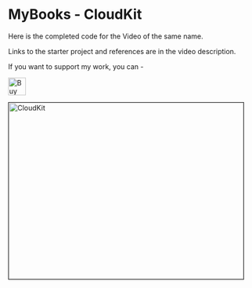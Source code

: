 # MyBooks - CloudKit

Here is the completed code for the Video of the same name.

Links to the starter project and references are in the video description.

If you want to support my work, you can - </br>

<a href='https://ko-fi.com/Z8Z22WRVG' target='_blank'><img height='36' style='border:0px;height:36px;' src='https://cdn.ko-fi.com/cdn/kofi3.png?v=2' border='0' alt='Buy Me a Coffee at ko-fi.com' /></a>

<a href="http://www.youtube.com/watch?feature=player_embedded&v=H5zvrFJMhuE
" target="_blank"><img src="http://img.youtube.com/vi/H5zvrFJMhuE/0.jpg" 
alt="CloudKit" width="480" height="360" border="1" />

